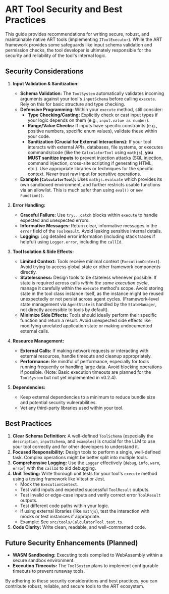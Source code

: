 # ART Tool Security and Best Practices

This guide provides recommendations for writing secure, robust, and maintainable native ART tools (implementing `IToolExecutor`). While the ART framework provides some safeguards like input schema validation and permission checks, the tool developer is ultimately responsible for the security and reliability of the tool's internal logic.

## Security Considerations

1.  **Input Validation &amp; Sanitization:**
    *   **Schema Validation:** The `ToolSystem` automatically validates incoming arguments against your tool's `inputSchema` before calling `execute`. Rely on this for basic structure and type checking.
    *   **Defensive Programming:** Within your `execute` method, still consider:
        *   **Type Checking/Casting:** Explicitly check or cast input types if your logic depends on them (e.g., `input.value as number`).
        *   **Range/Value Checks:** If inputs have specific constraints (e.g., positive numbers, specific enum values), validate these within your code.
        *   **Sanitization (Crucial for External Interactions):** If your tool interacts with external APIs, databases, file systems, or executes commands/code (like the `CalculatorTool` using `mathjs`), **you MUST sanitize inputs** to prevent injection attacks (SQL injection, command injection, cross-site scripting if generating HTML, etc.). Use appropriate libraries or techniques for the specific context. *Never* trust raw input for sensitive operations.
    *   **Example (`CalculatorTool`):** Uses `mathjs.evaluate` which provides its own sandboxed environment, and further restricts usable functions via an allowlist. This is much safer than using `eval()` or `new Function()`.

2.  **Error Handling:**
    *   **Graceful Failure:** Use `try...catch` blocks within `execute` to handle expected and unexpected errors.
    *   **Informative Messages:** Return clear, informative messages in the `error` field of the `ToolResult`. Avoid leaking sensitive internal details.
    *   **Logging:** Log detailed error information (including stack traces if helpful) using `Logger.error`, including the `callId`.

3.  **Tool Isolation &amp; Side Effects:**
    *   **Limited Context:** Tools receive minimal context (`ExecutionContext`). Avoid trying to access global state or other framework components directly.
    *   **Statelessness:** Design tools to be stateless whenever possible. If state is required across calls *within the same execution cycle*, manage it carefully within the `execute` method's scope. Avoid storing state in the tool class instance itself, as the instance might be reused unexpectedly or not persist across agent cycles. (Framework-level state management via `AgentState` is handled by the `StateManager`, not directly accessible to tools by default).
    *   **Minimize Side Effects:** Tools should ideally perform their specific function and return a result. Avoid unexpected side effects like modifying unrelated application state or making undocumented external calls.

4.  **Resource Management:**
    *   **External Calls:** If making network requests or interacting with external resources, handle timeouts and cleanup appropriately.
    *   **Performance:** Be mindful of performance, especially for tools running frequently or handling large data. Avoid blocking operations if possible. (Note: Basic execution timeouts are planned for the `ToolSystem` but not yet implemented in v0.2.4).

5.  **Dependencies:**
    *   Keep external dependencies to a minimum to reduce bundle size and potential security vulnerabilities.
    *   Vet any third-party libraries used within your tool.

## Best Practices

1.  **Clear Schema Definition:** A well-defined `ToolSchema` (especially the `description`, `inputSchema`, and `examples`) is crucial for the LLM to use your tool correctly and for other developers to understand it.
2.  **Focused Responsibility:** Design tools to perform a single, well-defined task. Complex operations might be better split into multiple tools.
3.  **Comprehensive Logging:** Use the `Logger` effectively (`debug`, `info`, `warn`, `error`) with the `callId` to aid debugging.
4.  **Unit Testing:** Write thorough unit tests for your tool's `execute` method using a testing framework like Vitest or Jest.
    *   Mock the `ExecutionContext`.
    *   Test valid inputs and expected successful `ToolResult` outputs.
    *   Test invalid or edge-case inputs and verify correct error `ToolResult` outputs.
    *   Test different code paths within your logic.
    *   If using external libraries (like `mathjs`), test the interaction with mocks or test instances if appropriate.
    *   Example: See `src/tools/CalculatorTool.test.ts`.
5.  **Code Clarity:** Write clean, readable, and well-commented code.

## Future Security Enhancements (Planned)

*   **WASM Sandboxing:** Executing tools compiled to WebAssembly within a secure sandbox environment.
*   **Execution Timeouts:** The `ToolSystem` plans to implement configurable timeouts to prevent runaway tools.

By adhering to these security considerations and best practices, you can contribute robust, reliable, and secure tools to the ART ecosystem.